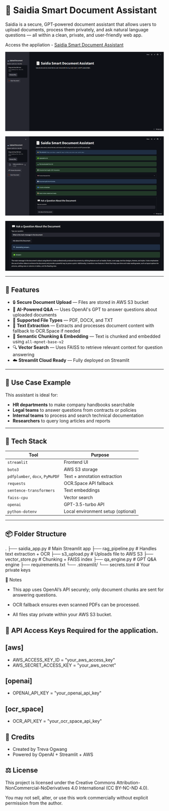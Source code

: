 # 📄 Saidia Smart Document Assistant

Saidia is a secure, GPT-powered document assistant that allows users to upload documents, process them privately, and ask natural language questions — all within a clean, private, and user-friendly web app.

Access the appliation - [Saidia Smart Document Assistant]([https://streamlit.io](https://smartdocassistant-ibk4wvbdysw7fqkfpkxb7q.streamlit.app/))

![Saidia Smart Assistant Home Page](Images/home_page.PNG)

![Saidia Smart Assistant App in action](Images/app_in_action.PNG)

![Saidia Smart Assistant App results](Images/result.PNG)

---

## 🚀 Features

- 🔒 **Secure Document Upload** — Files are stored in AWS S3 bucket
- 🧠 **AI-Powered Q&A** — Uses OpenAI's GPT to answer questions about uploaded documents
- 📄 **Supported File Types** — PDF, DOCX, and TXT
- 🧾 **Text Extraction** — Extracts and processes document content with fallback to OCR.Space if needed
- 🧠 **Semantic Chunking & Embedding** — Text is chunked and embedded using `all-mpnet-base-v2`
- 🔍 **Vector Search** — Uses FAISS to retrieve relevant context for question answering
- ☁️ **Streamlit Cloud Ready** — Fully deployed on Streamlit

---

## 💼 Use Case Example

This assistant is ideal for:
- **HR departments** to make company handbooks searchable
- **Legal teams** to answer questions from contracts or policies
- **Internal teams** to process and search technical documentation
- **Researchers** to query long articles and reports

---

## 🔧 Tech Stack

| Tool                  | Purpose                             |
|-----------------------|-------------------------------------|
| `streamlit`           | Frontend UI                         |
| `boto3`               | AWS S3 storage                      |
| `pdfplumber`, `docx`, `PyMuPDF` | Text + annotation extraction |
| `requests`            | OCR.Space API fallback              |
| `sentence-transformers` | Text embeddings                   |
| `faiss-cpu`           | Vector search                       |
| `openai`              | GPT-3.5-turbo API                   |
| `python-dotenv`       | Local environment setup (optional)  |

---

## 📦 Folder Structure
.
├── saidia_app.py           # Main Streamlit app
├── rag_pipeline.py         # Handles text extraction + OCR
├── s3_upload.py            # Uploads file to AWS S3
├── vector_store.py         # Chunking + FAISS index
├── qa_engine.py            # GPT Q&A engine
├── requirements.txt
└── .streamlit/
    └── secrets.toml        # Your private keys

📌 Notes
- This app uses OpenAI’s API securely; only document chunks are sent for answering questions.

- OCR fallback ensures even scanned PDFs can be processed.

- All files stay private within your AWS S3 bucket.

## 🔑 API Access Keys Required for the application.

##  [aws]
- AWS_ACCESS_KEY_ID = "your_aws_access_key"
- AWS_SECRET_ACCESS_KEY = "your_aws_secret"

## [openai]
- OPENAI_API_KEY = "your_openai_api_key"

## [ocr_space]
- OCR_API_KEY = "your_ocr_space_api_key"

## 🙌 Credits
- Created by Treva Ogwang
- Powered by OpenAI + Streamlit + AWS

## ⚖️ License
This project is licensed under the Creative Commons Attribution-NonCommercial-NoDerivatives 4.0 International (CC BY-NC-ND 4.0).

You may not sell, alter, or use this work commercially without explicit permission from the author.
